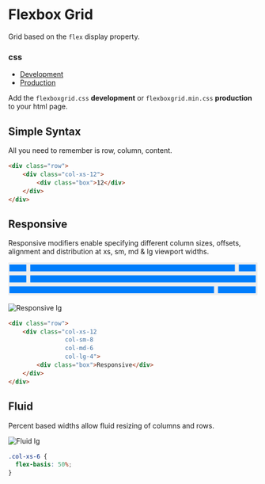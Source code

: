 Flexbox Grid
===========

Grid based on the `flex` display property.


### css
* [Development](https://github.com/samurg/flexboxgridmin/master/src/flexboxgrid.css)
* [Production](https://github.com/samurg/flexboxgridmin/master/dist/flexboxgrid.min.css)

Add the `flexboxgrid.css` __development__ or `flexboxgrid.min.css` __production__ to your html page.




Simple Syntax
---------

All you need to remember is row, column, content.

```html
<div class="row">
    <div class="col-xs-12">
        <div class="box">12</div>
    </div>
</div>
```

Responsive
---------

Responsive modifiers enable specifying different column sizes, offsets, alignment and distribution at xs, sm, md & lg viewport widths.

![Responsive lg](/src/assets/img/responsive.png)


![Responsive lg](/src/assets/responsive-xs.png)


```html
<div class="row">
    <div class="col-xs-12
                col-sm-8
                col-md-6
                col-lg-4">
        <div class="box">Responsive</div>
    </div>
</div>
```


Fluid
---------

Percent based widths allow fluid resizing of columns and rows.

![Fluid lg](/src/assets/fluid.png)


```css
.col-xs-6 {
  flex-basis: 50%;
}
```
